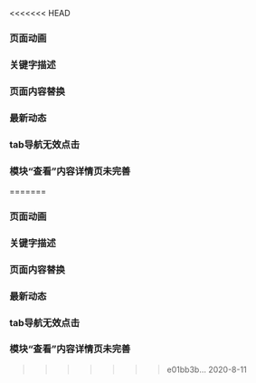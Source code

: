 <<<<<<< HEAD
### 页面动画

### 关键字描述

### 页面内容替换

### 最新动态

### tab导航无效点击  

### 模块“查看”内容详情页未完善


=======
### 页面动画

### 关键字描述

### 页面内容替换

### 最新动态

### tab导航无效点击  

### 模块“查看”内容详情页未完善


>>>>>>> e01bb3b... 2020-8-11
